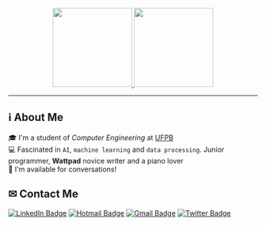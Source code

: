<p align="center">
<a href="https://github.com/wslgs">
  <img height="160em" src="https://github-readme-stats.vercel.app/api?username=wslgs&theme=vue&show_icons=true&include_all_commits=true&count_private=true" />
  <img height="160em" src="https://github-readme-stats.vercel.app/api/top-langs/?username=wslgs&theme=vue&layout=compact&langs_count=15" />
</a>
</p>

___

## :information_source: About Me
  
🎓 I'm a student of *Computer Engineering* at [UFPB](https://www.ufpb.br/) </br>
💻 Fascinated in ``AI``, ``machine learning`` and ``data processing``. Junior programmer, **Wattpad** novice writer and a piano lover </br>
🤝 I'm available for conversations! </br>


## ✉ Contact Me

[![LinkedIn Badge](https://img.shields.io/badge/-LinkedIn-blue?style=flat&logo=LinkedIn&logoColor=white&link=https://www.linkedin.com/in/wslgs/)](https://www.linkedin.com/in/wslgs/)
[![Hotmail Badge](https://img.shields.io/badge/-Hotmail-48AAFF?style=flat&logo=Microsoft&logoColor=0072C6&link=mailto:weslley_45@hotmail.com)](mailto:weslley_45@hotmail.com)
[![Gmail Badge](https://img.shields.io/badge/-Gmail-DB4A39?style=flat&logo=Gmail&logoColor=white&link=mailto:weslley_45@eng.ci.ufpb.br)](mailto:weslley_45@eng.ci.ufpb.br)
[![Twitter Badge](https://img.shields.io/badge/-Twitter-informational?style=flat&logo=Twitter&logoColor=white&link=https://twitter.com/wslgs)](https://twitter.com/wslgs)
